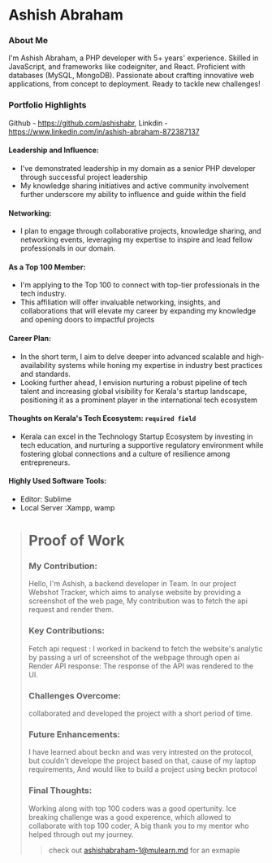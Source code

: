 # Ashish Abraham 

### About Me

I'm Ashish Abraham, a PHP developer with 5+ years' experience. Skilled in JavaScript, and frameworks like codeigniter, and React. Proficient with databases (MySQL, MongoDB). Passionate about crafting innovative web applications, from concept to deployment. Ready to tackle new challenges!

### Portfolio Highlights
Github - https://github.com/ashishabr, Linkdin - https://www.linkedin.com/in/ashish-abraham-872387137

#### Leadership and Influence: 

- I've demonstrated leadership in my domain as a senior PHP developer through successful project leadership
- My knowledge sharing initiatives and active community involvement further underscore my ability to influence and guide within the field

#### Networking: 

- I plan to engage through collaborative projects, knowledge sharing, and networking events, leveraging my expertise to inspire and lead fellow professionals in our domain.

#### As a Top 100 Member: 

- I'm applying to the Top 100 to connect with top-tier professionals in the tech industry.
- This affiliation will offer invaluable networking, insights, and collaborations that will elevate my career by expanding my knowledge and opening doors to impactful projects

#### Career Plan: 

- In the short term, I aim to delve deeper into advanced scalable and high-availability systems while honing my expertise in industry best practices and standards.
-  Looking further ahead, I envision nurturing a robust pipeline of tech talent and increasing global visibility for Kerala's startup landscape, positioning it as a prominent player in the international tech ecosystem

#### Thoughts on Kerala's Tech Ecosystem: `required field`

- Kerala can excel in the Technology Startup Ecosystem by investing in tech education, and nurturing a supportive regulatory environment while fostering global connections and a culture of resilience among entrepreneurs.

#### Highly Used Software Tools:

- Editor: Sublime
- Local Server :Xampp, wamp 

># Proof of Work
>### My Contribution:
>
>Hello, I'm Ashish, a backend developer in Team. In our project Webshot Tracker, which aims to analyse website by providing a screenshot of the web page, My contribution was to fetch the api request and render them.
>
>### Key Contributions:
>
>Fetch api request : I worked in backend to fetch the website's analytic by passing a url of screenshot of the webpage through open ai
>Render API response: The response of the API was rendered to the UI.
>### Challenges Overcome:
>
>collaborated and developed the project with a short period of time.
>
>### Future Enhancements:
>
>I have learned about beckn and was very intrested on the protocol, but couldn't develope the project based on that, cause of my laptop requirements, And would like to build a project using beckn protocol
>
>### Final Thoughts:
>
>Working along with top 100 coders was a good opertunity. Ice breaking challenge was a good experence, which allowed to collaborate with top 100 coder, A big thank you to my mentor who helped through out my journey.
>> check out [ashishabraham-1@mulearn.md](./profile/ashishabraham-1@mulearn.md) for an exmaple

